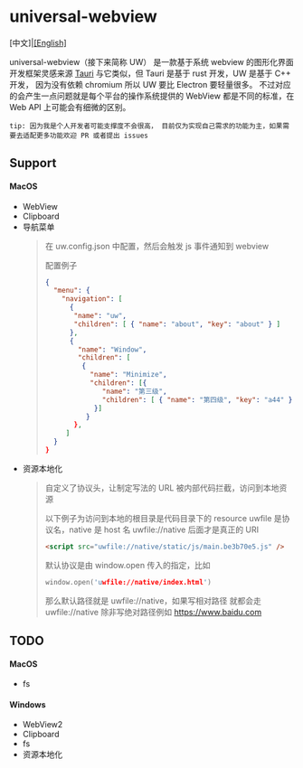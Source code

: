 # universal-webview

[中文]|<a href="./README.md">[English]</a>

universal-webview（接下来简称 UW）
是一款基于系统 webview 的图形化界面开发框架灵感来源
<a href='https://tauri.app/'>Tauri</a>
与它类似，但 Tauri 是基于 rust 开发，UW 是基于 C++ 开发，
因为没有依赖 chromium 所以 UW 要比 Electron 要轻量很多。
不过对应的会产生一点问题就是每个平台的操作系统提供的 WebView
都是不同的标准，在 Web API 上可能会有细微的区别。

`tip: 因为我是个人开发者可能支撑度不会很高， 目前仅为实现自己需求的功能为主，如果需要去适配更多功能欢迎 PR 或者提出 issues`

## Support

#### MacOS

- WebView
- Clipboard
- 导航菜单
  > 在 uw.config.json 中配置，然后会触发 js 事件通知到 webview
  >
  > 配置例子
  >
  > ```json
  > {
  >   "menu": {
  >     "navigation": [
  >       {
  >        "name": "uw",
  >        "children": [ { "name": "about", "key": "about" } ]
  >       },
  >       {
  >         "name": "Window",
  >         "children": [
  >          {
  >            "name": "Minimize",
  >            "children": [{
  >               "name": "第三级",
  >               "children": [ { "name": "第四级", "key": "a44" } ]
  >             }]
  >           }
  >        },
  >      ]
  >   }
  > }
  > ```
- 资源本地化
  > 自定义了协议头，让制定写法的 URL 被内部代码拦截，访问到本地资源
  >
  > 以下例子为访问到本地的根目录是代码目录下的 resource
  > uwfile 是协议名，native 是 host 名 uwfile://native 后面才是真正的 URI
  >
  > ```html
  > <script src="uwfile://native/static/js/main.be3b70e5.js" />
  > ```
  >
  > 默认协议是由 window.open 传入的指定，比如
  >
  > ```C++
  > window.open('uwfile://native/index.html')
  > ```
  >
  > 那么默认路径就是 uwfile://native，如果写相对路径
  > 就都会走 uwfile://native
  > 除非写绝对路径例如 https://www.baidu.com

## TODO

#### MacOS

- fs

#### Windows

- WebView2
- Clipboard
- fs
- 资源本地化
